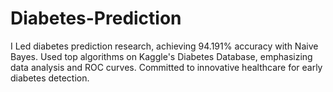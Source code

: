# Diabetes-Prediction
I Led diabetes prediction research, achieving 94.191% accuracy with Naive Bayes. Used top algorithms on Kaggle's Diabetes Database, emphasizing data analysis and ROC curves. Committed to innovative healthcare for early diabetes detection.
